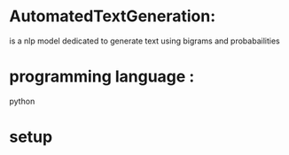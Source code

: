 # AutomatedTextGeneration:
is a nlp model dedicated to generate text using bigrams and probabailities

# programming language :
python

# setup 
  
